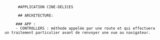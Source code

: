           #APPLICATION CINÉ-DÉLICES

          ## ARCHITECTURE:

         ### APP : 
         - CONTROLLERS : méthode appelée par une route et qui effectuera un traitement particulier avant de renvoyer une vue au navigateur.
